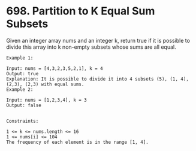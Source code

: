 # 698. Partition to K Equal Sum Subsets

Given an integer array nums and an integer k, return true if it is possible to divide this array into k non-empty subsets whose sums are all equal.

```text
Example 1:

Input: nums = [4,3,2,3,5,2,1], k = 4
Output: true
Explanation: It is possible to divide it into 4 subsets (5), (1, 4), (2,3), (2,3) with equal sums.
Example 2:

Input: nums = [1,2,3,4], k = 3
Output: false
 

Constraints:

1 <= k <= nums.length <= 16
1 <= nums[i] <= 104
The frequency of each element is in the range [1, 4].
```